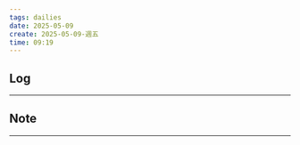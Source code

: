 ```yaml
---
tags: dailies  
date: 2025-05-09
create: 2025-05-09-週五
time: 09:19
---
```

## Log
---


## Note
---

